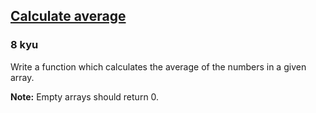 <h2><a href=https://www.codewars.com/kata/57a2013acf1fa5bfc4000921/train/c target="_blank">Calculate average</a></h2><h3>8 kyu</h3><p>Write a function which calculates the average of the numbers in a given array.</p><p><strong>Note:</strong> Empty arrays should return 0.</p>